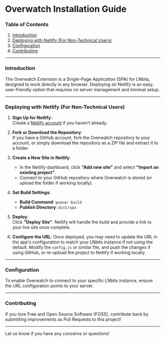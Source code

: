 # Overwatch Installation Guide

### Table of Contents
1. [Introduction](#introduction)
2. [Deploying with Netlify (For Non-Technical Users)](#deploying-with-netlify-for-non-technical-users)
3. [Configuration](#configuration)
4. [Contributing](#contributing)

---

### Introduction
The Overwatch Extension is a Single-Page Application (SPA) for LNbits, designed to work directly in any browser. Deploying on Netlify is an easy, user-friendly option that requires no server management and minimal setup.

---

### Deploying with Netlify (For Non-Technical Users)

1. **Sign Up for Netlify**:  
   Create a [Netlify account](https://www.netlify.com/) if you haven’t already.

2. **Fork or Download the Repository**:  
   If you have a GitHub account, fork the Overwatch repository to your account, or simply download the repository as a ZIP file and extract it to a folder.

3. **Create a New Site in Netlify**:
   - In the Netlify dashboard, click **"Add new site"** and select **"Import an existing project"**.
   - Connect to your GitHub repository where Overwatch is stored (or upload the folder if working locally).

4. **Set Build Settings**:  
   - **Build Command**: `quasar build`
   - **Publish Directory**: `dist/spa`

5. **Deploy**:  
   Click **"Deploy Site"**. Netlify will handle the build and provide a link to your live site once complete.

6. **Configure the URL**:
   Once deployed, you may need to update the URL in the app's configuration to match your LNbits instance if not using the default. Modify the `config.js` or similar file, and push the changes if using GitHub, or re-upload the project to Netlify if working locally.

---

### Configuration
To enable Overwatch to connect to your specific LNbits instance, ensure the URL configuration points to your server.

---

### Contributing
If you love Free and Open Source Software (FOSS), contribute back by submitting improvements as Pull Requests to this project!

---

Let us know if you have any concerns or questions!
